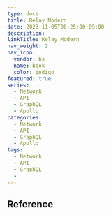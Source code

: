 ```yaml
---
type: docs
title: Relay Modern
date: 2023-11-05T08:25:00+09:00
description:
linkTitle: Relay Modern
nav_weight: 2
nav_icon:
  vendor: bs
  name: book
  color: indigo
featured: true
series:
  - Network
  - API
  - GraphQL
  - Apollo
categories:
  - Network
  - API
  - GraphQL
  - Apollo
tags:
  - Network
  - API
  - GraphQL
  -
---
```


## Reference
